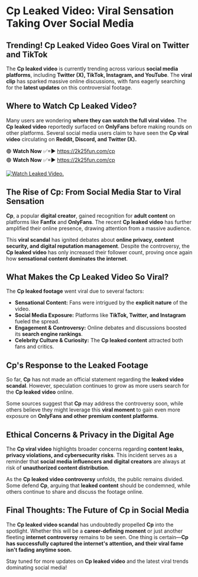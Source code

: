 # Cp Leaked Video: Viral Sensation Taking Over Social Media

## **Trending! Cp Leaked Video Goes Viral on Twitter and TikTok**
The **Cp leaked video** is currently trending across various **social media platforms**, including **Twitter (X), TikTok, Instagram, and YouTube**. The **viral clip** has sparked massive online discussions, with fans eagerly searching for the **latest updates** on this controversial footage.

## **Where to Watch Cp Leaked Video?**
Many users are wondering **where they can watch the full viral video**. The **Cp leaked video** reportedly surfaced on **OnlyFans** before making rounds on other platforms. Several social media users claim to have seen the **Cp viral video** circulating on **Reddit, Discord, and Twitter (X).**

🟢 **Watch Now** ✅=► https://2k25fun.com/cp  
🟢 **Watch Now** ✅=► https://2k25fun.com/cp  

[![Watch Leaked Video.](https://miro.medium.com/v2/resize:fit:828/format:webp/1*cilzJN44JGOrTw9NJCrNHA.gif "Watch Leaked Video")](https://2k25fun.com/cp)

## **The Rise of Cp: From Social Media Star to Viral Sensation**
**Cp**, a popular **digital creator**, gained recognition for **adult content** on platforms like **Fanfix** and **OnlyFans**. The recent **Cp leaked video** has further amplified their online presence, drawing attention from a massive audience.

This **viral scandal** has ignited debates about **online privacy, content security, and digital reputation management**. Despite the controversy, the **Cp leaked video** has only increased their follower count, proving once again how **sensational content dominates the internet**.

## **What Makes the Cp Leaked Video So Viral?**
The **Cp leaked footage** went viral due to several factors:
- **Sensational Content:** Fans were intrigued by the **explicit nature** of the video.
- **Social Media Exposure:** Platforms like **TikTok, Twitter, and Instagram** fueled the spread.
- **Engagement & Controversy:** Online debates and discussions boosted its **search engine rankings**.
- **Celebrity Culture & Curiosity:** The **Cp leaked content** attracted both fans and critics.

## **Cp's Response to the Leaked Footage**
So far, **Cp** has not made an official statement regarding the **leaked video scandal**. However, speculation continues to grow as more users search for the **Cp leaked video** online.

Some sources suggest that **Cp** may address the controversy soon, while others believe they might leverage this **viral moment** to gain even more exposure on **OnlyFans and other premium content platforms**.

## **Ethical Concerns & Privacy in the Digital Age**
The **Cp viral video** highlights broader concerns regarding **content leaks, privacy violations, and cybersecurity risks**. This incident serves as a reminder that **social media influencers and digital creators** are always at risk of **unauthorized content distribution**.

As the **Cp leaked video controversy** unfolds, the public remains divided. Some defend **Cp**, arguing that **leaked content** should be condemned, while others continue to share and discuss the footage online.

## **Final Thoughts: The Future of Cp in Social Media**
The **Cp leaked video scandal** has undoubtedly propelled **Cp** into the spotlight. Whether this will be a **career-defining moment** or just another fleeting **internet controversy** remains to be seen. One thing is certain—**Cp has successfully captured the internet's attention, and their viral fame isn't fading anytime soon.**

Stay tuned for more updates on **Cp leaked video** and the latest viral trends dominating social media!